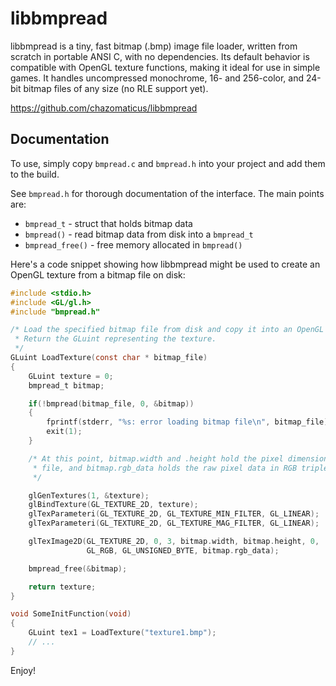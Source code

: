 libbmpread
==========

libbmpread is a tiny, fast bitmap (.bmp) image file loader, written from
scratch in portable ANSI C, with no dependencies.  Its default behavior is
compatible with OpenGL texture functions, making it ideal for use in simple
games.  It handles uncompressed monochrome, 16- and 256-color, and 24-bit
bitmap files of any size (no RLE support yet).

<https://github.com/chazomaticus/libbmpread>

Documentation
-------------

To use, simply copy `bmpread.c` and `bmpread.h` into your project and add them
to the build.

See `bmpread.h` for thorough documentation of the interface.  The main points
are:
* `bmpread_t` - struct that holds bitmap data
* `bmpread()` - read bitmap data from disk into a `bmpread_t`
* `bmpread_free()` - free memory allocated in `bmpread()`

Here's a code snippet showing how libbmpread might be used to create an OpenGL
texture from a bitmap file on disk:

```c
#include <stdio.h>
#include <GL/gl.h>
#include "bmpread.h"

/* Load the specified bitmap file from disk and copy it into an OpenGL texture.
 * Return the GLuint representing the texture.
 */
GLuint LoadTexture(const char * bitmap_file)
{
    GLuint texture = 0;
    bmpread_t bitmap;

    if(!bmpread(bitmap_file, 0, &bitmap))
    {
        fprintf(stderr, "%s: error loading bitmap file\n", bitmap_file);
        exit(1);
    }

    /* At this point, bitmap.width and .height hold the pixel dimensions of the
     * file, and bitmap.rgb_data holds the raw pixel data in RGB triplets.
     */

    glGenTextures(1, &texture);
    glBindTexture(GL_TEXTURE_2D, texture);
    glTexParameteri(GL_TEXTURE_2D, GL_TEXTURE_MIN_FILTER, GL_LINEAR);
    glTexParameteri(GL_TEXTURE_2D, GL_TEXTURE_MAG_FILTER, GL_LINEAR);

    glTexImage2D(GL_TEXTURE_2D, 0, 3, bitmap.width, bitmap.height, 0,
                 GL_RGB, GL_UNSIGNED_BYTE, bitmap.rgb_data);

    bmpread_free(&bitmap);

    return texture;
}

void SomeInitFunction(void)
{
    GLuint tex1 = LoadTexture("texture1.bmp");
    // ...
}
```


Enjoy!
